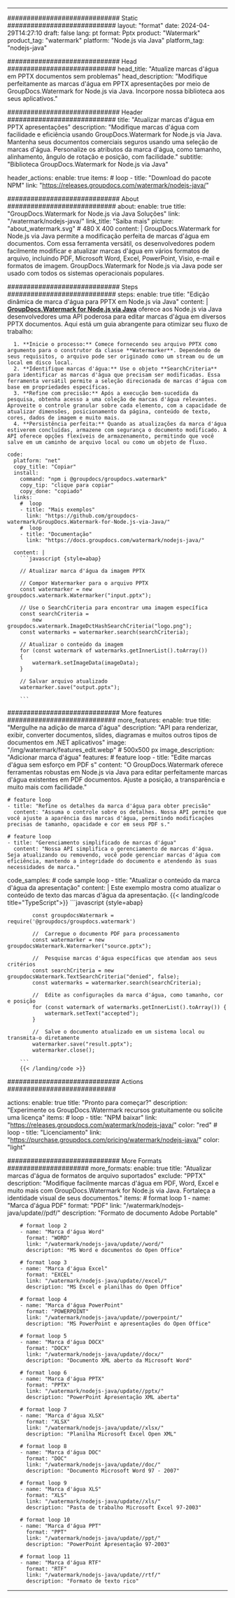 
---
############################# Static ############################
layout: "format"
date:  2024-04-29T14:27:10
draft: false
lang: pt
format: Pptx
product: "Watermark"
product_tag: "watermark"
platform: "Node.js via Java"
platform_tag: "nodejs-java"

############################# Head ############################
head_title: "Atualize marcas d'água em PPTX documentos sem problemas"
head_description: "Modifique perfeitamente as marcas d'água em PPTX apresentações por meio de GroupDocs.Watermark for Node.js via Java. Incorpore nossa biblioteca aos seus aplicativos."

############################# Header ############################
title: "Atualizar marcas d'água em PPTX apresentações" 
description: "Modifique marcas d'água com facilidade e eficiência usando GroupDocs.Watermark for Node.js via Java. Mantenha seus documentos comerciais seguros usando uma seleção de marcas d'água. Personalize os atributos da marca d'água, como tamanho, alinhamento, ângulo de rotação e posição, com facilidade."
subtitle: "Biblioteca GroupDocs.Watermark for Node.js via Java" 

header_actions:
  enable: true
  items:
    #  loop
    - title: "Download do pacote NPM"
      link: "https://releases.groupdocs.com/watermark/nodejs-java/"
      
############################# About ############################
about:
    enable: true
    title: "GroupDocs.Watermark for Node.js via Java Soluções"
    link: "/watermark/nodejs-java/"
    link_title: "Saiba mais"
    picture: "about_watermark.svg" # 480 X 400
    content: |
       GroupDocs.Watermark for Node.js via Java permite a modificação perfeita de marcas d'água em documentos. Com essa ferramenta versátil, os desenvolvedores podem facilmente modificar e atualizar marcas d'água em vários formatos de arquivo, incluindo PDF, Microsoft Word, Excel, PowerPoint, Visio, e-mail e formatos de imagem. GroupDocs.Watermark for Node.js via Java pode ser usado com todos os sistemas operacionais populares.

############################# Steps ############################
steps:
    enable: true
    title: "Edição dinâmica de marca d'água para PPTX em Node.js via Java"
    content: |
      **[GroupDocs.Watermark for Node.js via Java](https://products.groupdocs.com/watermark/nodejs-java/)** oferece aos Node.js via Java desenvolvedores uma API poderosa para editar marcas d'água em diversos PPTX documentos. Aqui está um guia abrangente para otimizar seu fluxo de trabalho:
      
      1. **Inicie o processo:** Comece fornecendo seu arquivo PPTX como argumento para o construtor da classe **Watermarker**. Dependendo de seus requisitos, o arquivo pode ser originado como um stream ou de um local em disco local.
      2. **Identifique marcas d'água:** Use o objeto **SearchCriteria** para identificar as marcas d'água que precisam ser modificadas. Essa ferramenta versátil permite a seleção direcionada de marcas d'água com base em propriedades específicas.
      3. **Refine com precisão:** Após a execução bem-sucedida da pesquisa, obtenha acesso a uma coleção de marcas d'água relevantes. Aproveite o controle granular sobre cada elemento, com a capacidade de atualizar dimensões, posicionamento da página, conteúdo de texto, cores, dados de imagem e muito mais.
      4. **Persistência perfeita:** Quando as atualizações da marca d'água estiverem concluídas, armazene com segurança o documento modificado. A API oferece opções flexíveis de armazenamento, permitindo que você salve em um caminho de arquivo local ou como um objeto de fluxo.
   
    code:
      platform: "net"
      copy_title: "Copiar"
      install:
        command: "npm i @groupdocs/groupdocs.watermark"
        copy_tip: "clique para copiar"
        copy_done: "copiado"
      links:
        #  loop
        - title: "Mais exemplos"
          link: "https://github.com/groupdocs-watermark/GroupDocs.Watermark-for-Node.js-via-Java/"
        #  loop
        - title: "Documentação"
          link: "https://docs.groupdocs.com/watermark/nodejs-java/"
          
      content: |
        ```javascript {style=abap}

        // Atualizar marca d'água da imagem PPTX

        // Compor Watermarker para o arquivo PPTX
        const watermarker = new groupdocs.watermark.Watermarker("input.pptx");

        // Use o SearchCriteria para encontrar uma imagem específica
        const searchCriteria = 
            new groupdocs.watermark.ImageDctHashSearchCriteria("logo.png");
        const watermarks = watermarker.search(searchCriteria);
        
        // Atualizar o conteúdo da imagem
        for (const watermark of watermarks.getInnerList().toArray())
        {
            watermark.setImageData(imageData);
        }

        // Salvar arquivo atualizado
        watermarker.save("output.pptx");
        
        ```            

############################# More features ############################
more_features:
  enable: true
  title: "Mergulhe na adição de marca d'água"
  description: "API para renderizar, exibir, converter documentos, slides, diagramas e muitos outros tipos de documentos em .NET aplicativos"
  image: "/img/watermark/features_edit.webp" # 500x500 px
  image_description: "Adicionar marca d'água"
  features:
    # feature loop
    - title: "Edite marcas d'água sem esforço em PDF s"
      content: "O GroupDocs.Watermark oferece ferramentas robustas em Node.js via Java para editar perfeitamente marcas d'água existentes em PDF documentos. Ajuste a posição, a transparência e muito mais com facilidade."

    # feature loop
    - title: "Refine os detalhes da marca d'água para obter precisão"
      content: "Assuma o controle sobre os detalhes. Nossa API permite que você ajuste a aparência das marcas d'água, permitindo modificações precisas de tamanho, opacidade e cor em seus PDF s."

    # feature loop
    - title: "Gerenciamento simplificado de marcas d'água"
      content: "Nossa API simplifica o gerenciamento de marcas d'água. Seja atualizando ou removendo, você pode gerenciar marcas d'água com eficiência, mantendo a integridade do documento e atendendo às suas necessidades de marca."
      
  code_samples:
    # code sample loop
    - title: "Atualizar o conteúdo da marca d'água da apresentação"
      content: |
        Este exemplo mostra como atualizar o conteúdo de texto das marcas d'água da apresentação.
        {{< landing/code title="TypeScript">}}
        ```javascript {style=abap}
        
            const groupdocsWatermark = require('@groupdocs/groupdocs.watermark')

            //  Carregue o documento PDF para processamento
            const watermarker = new groupdocsWatermark.Watermarker("source.pptx");

            //  Pesquise marcas d'água específicas que atendam aos seus critérios
            const searchCriteria = new groupdocsWatermark.TextSearchCriteria("denied", false);
            const watermarks = watermarker.search(searchCriteria);
  
            //  Edite as configurações da marca d'água, como tamanho, cor e posição
            for (const watermark of watermarks.getInnerList().toArray()) {
                watermark.setText("accepted");
            }

            //  Salve o documento atualizado em um sistema local ou transmita-o diretamente
            watermarker.save("result.pptx");
            watermarker.close();

        ```
        {{< /landing/code >}}


############################# Actions ############################

actions:
  enable: true
  title: "Pronto para começar?"
  description: "Experimente os GroupDocs.Watermark recursos gratuitamente ou solicite uma licença"
  items:
    #  loop
    - title: "NPM baixar"
      link: "https://releases.groupdocs.com/watermark/nodejs-java/"
      color: "red"
        #  loop
    - title: "Licenciamento"
      link: "https://purchase.groupdocs.com/pricing/watermark/nodejs-java/"
      color: "light"


############################# More Formats #####################
more_formats:
    enable: true
    title: "Atualizar marcas d'água de formatos de arquivo suportados"
    exclude: "PPTX"
    description: "Modifique facilmente marcas d'água em PDF, Word, Excel e muito mais com GroupDocs.Watermark for Node.js via Java. Fortaleça a identidade visual de seus documentos."
    items: 
        # format loop 1
        - name: "Marca d'água PDF"
          format: "PDF"
          link: "/watermark/nodejs-java/update//pdf/"
          description: "Formato de documento Adobe Portable"

        # format loop 2
        - name: "Marca d'água Word"
          format: "WORD"
          link: "/watermark/nodejs-java/update//word/"
          description: "MS Word e documentos do Open Office"
          
        # format loop 3
        - name: "Marca d'água Excel"
          format: "EXCEL"
          link: "/watermark/nodejs-java/update//excel/"
          description: "MS Excel e planilhas do Open Office"

        # format loop 4
        - name: "Marca d'água PowerPoint"
          format: "POWERPOINT"
          link: "/watermark/nodejs-java/update//powerpoint/"
          description: "MS PowerPoint e apresentações do Open Office"

        # format loop 5
        - name: "Marca d'água DOCX"
          format: "DOCX"
          link: "/watermark/nodejs-java/update//docx/"
          description: "Documento XML aberto da Microsoft Word"
          
        # format loop 6
        - name: "Marca d'água PPTX"
          format: "PPTX"
          link: "/watermark/nodejs-java/update//pptx/"
          description: "PowerPoint Apresentação XML aberta"
          
        # format loop 7
        - name: "Marca d'água XLSX"
          format: "XLSX"
          link: "/watermark/nodejs-java/update//xlsx/"
          description: "Planilha Microsoft Excel Open XML"

        # format loop 8
        - name: "Marca d'água DOC"
          format: "DOC"
          link: "/watermark/nodejs-java/update//doc/"
          description: "Documento Microsoft Word 97 - 2007"

        # format loop 9
        - name: "Marca d'água XLS"
          format: "XLS"
          link: "/watermark/nodejs-java/update//xls/"
          description: "Pasta de trabalho Microsoft Excel 97-2003"

        # format loop 10
        - name: "Marca d'água PPT"
          format: "PPT"
          link: "/watermark/nodejs-java/update//ppt/"
          description: "PowerPoint Apresentação 97-2003"

        # format loop 11
        - name: "Marca d'água RTF"
          format: "RTF"
          link: "/watermark/nodejs-java/update//rtf/"
          description: "Formato de texto rico"

---
